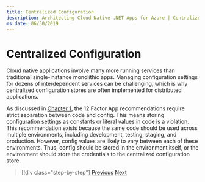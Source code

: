 ```yaml
---
title: Centralized Configuration
description: Architecting Cloud Native .NET Apps for Azure | Centralized Configuration
ms.date: 06/30/2019
---
```

# Centralized Configuration

Cloud native applications involve many more running services than traditional single-instance monolithic apps. Managing configuration settings for dozens of interdependent services can be challenging, which is why centralized configuration stores are often implemented for distributed applications.

As discussed in [Chapter 1](introduction-to-cloud-native-applications.md), the 12 Factor App recommendations require strict separation between code and config. This means storing configuration settings as constants or literal values in code is a violation. This recommendation exists because the same code should be used across multiple environments, including development, testing, staging, and production. However, config values are likely to vary between each of these environments. Thus, config should be stored in the environment itself, or the environment should store the credentials to the centralized configuration store.

>[!div class="step-by-step"]
>[Previous](hosting-the-eshoponcontainers-application.md)
>[Next](cloud-native-communication-patterns.md) <!-- Next Chapter -->
